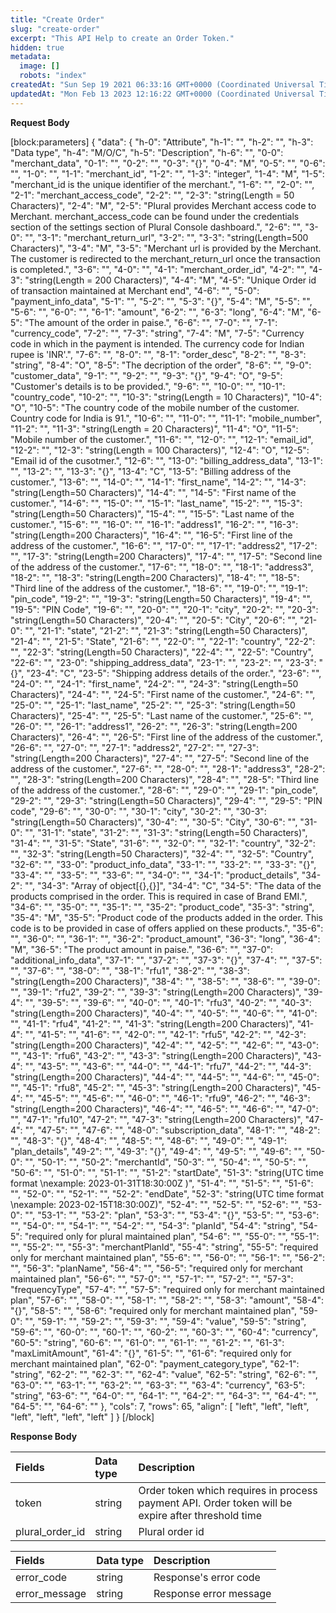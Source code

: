 ```yaml
---
title: "Create Order"
slug: "create-order"
excerpt: "This API Help to create an Order Token."
hidden: true
metadata: 
  image: []
  robots: "index"
createdAt: "Sun Sep 19 2021 06:33:16 GMT+0000 (Coordinated Universal Time)"
updatedAt: "Mon Feb 13 2023 12:16:22 GMT+0000 (Coordinated Universal Time)"
---
```

**Request Body** 

[block:parameters]
{
  "data": {
    "h-0": "Attribute",
    "h-1": "",
    "h-2": "",
    "h-3": "Data type",
    "h-4": "M/O/C",
    "h-5": "Description",
    "h-6": "",
    "0-0": "merchant_data",
    "0-1": "",
    "0-2": "",
    "0-3": "{}",
    "0-4": "M",
    "0-5": "",
    "0-6": "",
    "1-0": "",
    "1-1": "merchant_id",
    "1-2": "",
    "1-3": "integer",
    "1-4": "M",
    "1-5": "merchant_id is the unique identifier of the merchant.",
    "1-6": "",
    "2-0": "",
    "2-1": "merchant_access_code",
    "2-2": "",
    "2-3": "string(Length = 50 Characters)",
    "2-4": "M",
    "2-5": "Plural provides Merchant access code to Merchant. merchant_access_code can be found under the credentials section of the settings section of Plural Console dashboard.",
    "2-6": "",
    "3-0": "",
    "3-1": "merchant_return_url",
    "3-2": "",
    "3-3": "string(Length=500 Characters)",
    "3-4": "M",
    "3-5": "Merchant url is provided by the Merchant. The customer is redirected to the merchant_return_url once the transaction is completed.",
    "3-6": "",
    "4-0": "",
    "4-1": "merchant_order_id",
    "4-2": "",
    "4-3": "string(Length = 200 Characters)",
    "4-4": "M",
    "4-5": "Unique Order id of transaction maintained at Merchant end",
    "4-6": "",
    "5-0": "payment_info_data",
    "5-1": "",
    "5-2": "",
    "5-3": "{}",
    "5-4": "M",
    "5-5": "",
    "5-6": "",
    "6-0": "",
    "6-1": "amount",
    "6-2": "",
    "6-3": "long",
    "6-4": "M",
    "6-5": "The amount of the order in paise.",
    "6-6": "",
    "7-0": "",
    "7-1": "currency_code",
    "7-2": "",
    "7-3": "string",
    "7-4": "M",
    "7-5": "Currency code in which in the payment is intended. The currency code for Indian rupee is 'INR'.",
    "7-6": "",
    "8-0": "",
    "8-1": "order_desc",
    "8-2": "",
    "8-3": "string",
    "8-4": "O",
    "8-5": "The decription of the order",
    "8-6": "",
    "9-0": "customer_data",
    "9-1": "",
    "9-2": "",
    "9-3": "{}",
    "9-4": "O",
    "9-5": "Customer's details is to be provided.",
    "9-6": "",
    "10-0": "",
    "10-1": "country_code",
    "10-2": "",
    "10-3": "string(Length = 10 Characters)",
    "10-4": "O",
    "10-5": "The country code of the mobile number of the customer. Country code for India is 91.",
    "10-6": "",
    "11-0": "",
    "11-1": "mobile_number",
    "11-2": "",
    "11-3": "string(Length = 20 Characters)",
    "11-4": "O",
    "11-5": "Mobile number of the customer.",
    "11-6": "",
    "12-0": "",
    "12-1": "email_id",
    "12-2": "",
    "12-3": "string(Length = 100 Characters)",
    "12-4": "O",
    "12-5": "Email id of the cusotmer.",
    "12-6": "",
    "13-0": "billing_address_data",
    "13-1": "",
    "13-2": "",
    "13-3": "{}",
    "13-4": "C",
    "13-5": "Billing address of the customer.",
    "13-6": "",
    "14-0": "",
    "14-1": "first_name",
    "14-2": "",
    "14-3": "string(Length=50 Characters)",
    "14-4": "",
    "14-5": "First name of the customer.",
    "14-6": "",
    "15-0": "",
    "15-1": "last_name",
    "15-2": "",
    "15-3": "string(Length=50 Characters)",
    "15-4": "",
    "15-5": "Last name of the customer.",
    "15-6": "",
    "16-0": "",
    "16-1": "address1",
    "16-2": "",
    "16-3": "string(Length=200 Characters)",
    "16-4": "",
    "16-5": "First line of the address of the customer.",
    "16-6": "",
    "17-0": "",
    "17-1": "address2",
    "17-2": "",
    "17-3": "string(Length=200 Characters)",
    "17-4": "",
    "17-5": "Second line of the address of the customer.",
    "17-6": "",
    "18-0": "",
    "18-1": "address3",
    "18-2": "",
    "18-3": "string(Length=200 Characters)",
    "18-4": "",
    "18-5": "Third line of the address of the customer.",
    "18-6": "",
    "19-0": "",
    "19-1": "pin_code",
    "19-2": "",
    "19-3": "string(Length=50 Characters)",
    "19-4": "",
    "19-5": "PIN Code",
    "19-6": "",
    "20-0": "",
    "20-1": "city",
    "20-2": "",
    "20-3": "string(Length=50 Characters)",
    "20-4": "",
    "20-5": "City",
    "20-6": "",
    "21-0": "",
    "21-1": "state",
    "21-2": "",
    "21-3": "string(Length=50 Characters)",
    "21-4": "",
    "21-5": "State",
    "21-6": "",
    "22-0": "",
    "22-1": "country",
    "22-2": "",
    "22-3": "string(Length=50 Characters)",
    "22-4": "",
    "22-5": "Country",
    "22-6": "",
    "23-0": "shipping_address_data",
    "23-1": "",
    "23-2": "",
    "23-3": "{}",
    "23-4": "C",
    "23-5": "Shipping address details of the order.",
    "23-6": "",
    "24-0": "",
    "24-1": "first_name",
    "24-2": "",
    "24-3": "string(Length=50 Characters)",
    "24-4": "",
    "24-5": "First name of the customer.",
    "24-6": "",
    "25-0": "",
    "25-1": "last_name",
    "25-2": "",
    "25-3": "string(Length=50 Characters)",
    "25-4": "",
    "25-5": "Last name of the customer.",
    "25-6": "",
    "26-0": "",
    "26-1": "address1",
    "26-2": "",
    "26-3": "string(Length=200 Characters)",
    "26-4": "",
    "26-5": "First line of the address of the customer.",
    "26-6": "",
    "27-0": "",
    "27-1": "address2",
    "27-2": "",
    "27-3": "string(Length=200 Characters)",
    "27-4": "",
    "27-5": "Second line of the address of the customer.",
    "27-6": "",
    "28-0": "",
    "28-1": "address3",
    "28-2": "",
    "28-3": "string(Length=200 Characters)",
    "28-4": "",
    "28-5": "Third line of the address of the customer.",
    "28-6": "",
    "29-0": "",
    "29-1": "pin_code",
    "29-2": "",
    "29-3": "string(Length=50 Characters)",
    "29-4": "",
    "29-5": "PIN code",
    "29-6": "",
    "30-0": "",
    "30-1": "city",
    "30-2": "",
    "30-3": "string(Length=50 Characters)",
    "30-4": "",
    "30-5": "City",
    "30-6": "",
    "31-0": "",
    "31-1": "state",
    "31-2": "",
    "31-3": "string(Length=50 Characters)",
    "31-4": "",
    "31-5": "State",
    "31-6": "",
    "32-0": "",
    "32-1": "country",
    "32-2": "",
    "32-3": "string(Length=50 Characters)",
    "32-4": "",
    "32-5": "Country",
    "32-6": "",
    "33-0": "product_info_data",
    "33-1": "",
    "33-2": "",
    "33-3": "{}",
    "33-4": "",
    "33-5": "",
    "33-6": "",
    "34-0": "",
    "34-1": "product_details",
    "34-2": "",
    "34-3": "Array of object[{},{}]",
    "34-4": "C",
    "34-5": "The data of the products comprised in the order. This is required in case of Brand EMI.",
    "34-6": "",
    "35-0": "",
    "35-1": "",
    "35-2": "product_code",
    "35-3": "string",
    "35-4": "M",
    "35-5": "Product code of the products added in the order. This code is to be provided in case of offers applied on these products.",
    "35-6": "",
    "36-0": "",
    "36-1": "",
    "36-2": "product_amount",
    "36-3": "long",
    "36-4": "M",
    "36-5": "The product amount in paise.",
    "36-6": "",
    "37-0": "additional_info_data",
    "37-1": "",
    "37-2": "",
    "37-3": "{}",
    "37-4": "",
    "37-5": "",
    "37-6": "",
    "38-0": "",
    "38-1": "rfu1",
    "38-2": "",
    "38-3": "string(Length=200 Characters)",
    "38-4": "",
    "38-5": "",
    "38-6": "",
    "39-0": "",
    "39-1": "rfu2",
    "39-2": "",
    "39-3": "string(Length=200 Characters)",
    "39-4": "",
    "39-5": "",
    "39-6": "",
    "40-0": "",
    "40-1": "rfu3",
    "40-2": "",
    "40-3": "string(Length=200 Characters)",
    "40-4": "",
    "40-5": "",
    "40-6": "",
    "41-0": "",
    "41-1": "rfu4",
    "41-2": "",
    "41-3": "string(Length=200 Characters)",
    "41-4": "",
    "41-5": "",
    "41-6": "",
    "42-0": "",
    "42-1": "rfu5",
    "42-2": "",
    "42-3": "string(Length=200 Characters)",
    "42-4": "",
    "42-5": "",
    "42-6": "",
    "43-0": "",
    "43-1": "rfu6",
    "43-2": "",
    "43-3": "string(Length=200 Characters)",
    "43-4": "",
    "43-5": "",
    "43-6": "",
    "44-0": "",
    "44-1": "rfu7",
    "44-2": "",
    "44-3": "string(Length=200 Characters)",
    "44-4": "",
    "44-5": "",
    "44-6": "",
    "45-0": "",
    "45-1": "rfu8",
    "45-2": "",
    "45-3": "string(Length=200 Characters)",
    "45-4": "",
    "45-5": "",
    "45-6": "",
    "46-0": "",
    "46-1": "rfu9",
    "46-2": "",
    "46-3": "string(Length=200 Characters)",
    "46-4": "",
    "46-5": "",
    "46-6": "",
    "47-0": "",
    "47-1": "rfu10",
    "47-2": "",
    "47-3": "string(Length=200 Characters)",
    "47-4": "",
    "47-5": "",
    "47-6": "",
    "48-0": "subscription_data",
    "48-1": "",
    "48-2": "",
    "48-3": "{}",
    "48-4": "",
    "48-5": "",
    "48-6": "",
    "49-0": "",
    "49-1": "plan_details",
    "49-2": "",
    "49-3": "{}",
    "49-4": "",
    "49-5": "",
    "49-6": "",
    "50-0": "",
    "50-1": "",
    "50-2": "merchantId",
    "50-3": "",
    "50-4": "",
    "50-5": "",
    "50-6": "",
    "51-0": "",
    "51-1": "",
    "51-2": "startDate",
    "51-3": "string(UTC time format  \nexample: 2023-01-31T18:30:00Z )",
    "51-4": "",
    "51-5": "",
    "51-6": "",
    "52-0": "",
    "52-1": "",
    "52-2": "endDate",
    "52-3": "string(UTC time format  \nexample: 2023-02-15T18:30:00Z)",
    "52-4": "",
    "52-5": "",
    "52-6": "",
    "53-0": "",
    "53-1": "",
    "53-2": "plan",
    "53-3": "",
    "53-4": "{}",
    "53-5": "",
    "53-6": "",
    "54-0": "",
    "54-1": "",
    "54-2": "",
    "54-3": "planId",
    "54-4": "string",
    "54-5": "required only for plural maintained plan",
    "54-6": "",
    "55-0": "",
    "55-1": "",
    "55-2": "",
    "55-3": "merchantPlanId",
    "55-4": "string",
    "55-5": "required only for merchant maintained plan",
    "55-6": "",
    "56-0": "",
    "56-1": "",
    "56-2": "",
    "56-3": "planName",
    "56-4": "",
    "56-5": "required only for merchant maintained plan",
    "56-6": "",
    "57-0": "",
    "57-1": "",
    "57-2": "",
    "57-3": "frequencyType",
    "57-4": "",
    "57-5": "required only for merchant maintained plan",
    "57-6": "",
    "58-0": "",
    "58-1": "",
    "58-2": "",
    "58-3": "amount",
    "58-4": "{}",
    "58-5": "",
    "58-6": "required only for merchant maintained plan",
    "59-0": "",
    "59-1": "",
    "59-2": "",
    "59-3": "",
    "59-4": "value",
    "59-5": "string",
    "59-6": "",
    "60-0": "",
    "60-1": "",
    "60-2": "",
    "60-3": "",
    "60-4": "currency",
    "60-5": "string",
    "60-6": "",
    "61-0": "",
    "61-1": "",
    "61-2": "",
    "61-3": "maxLimitAmount",
    "61-4": "{}",
    "61-5": "",
    "61-6": "required only for merchant maintained plan",
    "62-0": "payment_category_type",
    "62-1": "string",
    "62-2": "",
    "62-3": "",
    "62-4": "value",
    "62-5": "string",
    "62-6": "",
    "63-0": "",
    "63-1": "",
    "63-2": "",
    "63-3": "",
    "63-4": "currency",
    "63-5": "string",
    "63-6": "",
    "64-0": "",
    "64-1": "",
    "64-2": "",
    "64-3": "",
    "64-4": "",
    "64-5": "",
    "64-6": ""
  },
  "cols": 7,
  "rows": 65,
  "align": [
    "left",
    "left",
    "left",
    "left",
    "left",
    "left",
    "left"
  ]
}
[/block]


**Response Body** 

| Fields          | Data type | Description                                                                                        |
| :-------------- | :-------- | :------------------------------------------------------------------------------------------------- |
| token           | string    | Order token which requires in process payment API. Order token will be expire after threshold time |
| plural_order_id | string    | Plural order id                                                                                    |

| Fields        | Data type | Description            |
| :------------ | :-------- | :--------------------- |
| error_code    | string    | Response's error code  |
| error_message | string    | Response error message |
